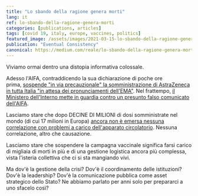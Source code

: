 ```yaml
---
title: "Lo sbando della ragione genera morti"
lang: it
ref: lo-sbando-della-ragione-genera-morti
categories: [publications, articles]
tags: [covid 19, italy, europe, vaccines, politics]
featured_image: /assets/images/2021-03-15-lo-sbando-della-ragione-genera-morti.png
publication: "Eventual Consistency"
canonical: https://medium.com/reale/lo-sbando-della-ragione-genera-morti-e9c9aea2b262
---
```


Viviamo ormai dentro una distopia informativa colossale.

Adesso l'AIFA, contraddicendo la sua dichiarazione di poche ore
prima, [sospende "in via precauzionale" la somministrazione di AstraZeneca in
tutta Italia "in attesa dei pronunciamenti
dell'EMA"](https://www.aifa.gov.it/web/guest/-/aifa-sospensione-precauzionale-del-vaccino-astrazeneca).
Nel frattempo, [il Ministero dell'Interno mette in guardia contro un presunto
falso comunicato
dell'AIFA](https://www.interno.gov.it/it/notizie/polizia-postale-segnala-falso-comunicato-dellaifa-sul-vaccino-astrazeneca).

Lasciamo stare che dopo DECINE DI MILIONI di dosi somministrate nel mondo (di
cui 17 milioni in Europa) [ancora non è emersa nessuna correlazione con
problemi a carico dell'apparato
circolatorio](https://www.nytimes.com/live/2021/03/15/world/covid-19-coronavirus).
Nessuna correlazione, altro che causazione.

Lasciamo stare che sospendere la campagna vaccinale significa farsi carico di
migliaia di morti in più e di una gestione logistica ancora più complessa,
vista l'isteria collettiva che ci si sta mangiando vivi.

Ma dov'è la gestione della crisi? Dov'è il coordinamento delle istituzioni?
Dov'è la leadership? Dov'è la comunicazione pubblica come asset strategico
dello Stato? Ne abbiamo parlato per anni solo per prepararci a uno sfacelo
così?
